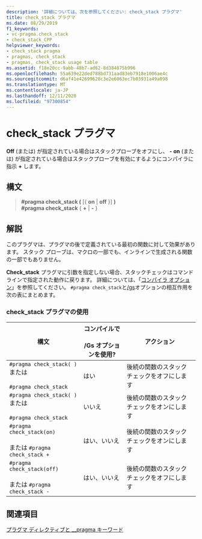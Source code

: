 ```yaml
---
description: '詳細については、次を参照してください: check_stack プラグマ'
title: check_stack プラグマ
ms.date: 08/29/2019
f1_keywords:
- vc-pragma.check_stack
- check_stack_CPP
helpviewer_keywords:
- check_stack pragma
- pragmas, check_stack
- pragmas, check_stack usage table
ms.assetid: f18e20cc-9abb-48b7-ad62-8d384875b996
ms.openlocfilehash: 55a639e22ded788bd731aad83eb7918e1006ae4c
ms.sourcegitcommit: d6af41e42699628c3e2e6063ec7b03931a49a098
ms.translationtype: MT
ms.contentlocale: ja-JP
ms.lasthandoff: 12/11/2020
ms.locfileid: "97300854"
---
```

# <a name="check_stack-pragma"></a>check_stack プラグマ

**Off** (または) が指定されている場合はスタックプローブをオフにし、 **-** **on** (または) が指定されている場合はスタックプローブを有効にするようにコンパイラに指示 **+** します。

## <a name="syntax"></a>構文

> **#pragma check_stack (** [{ **on**  |  **off** }] **)**\
> **#pragma check_stack** { **+**  |  **-** }

## <a name="remarks"></a>解説

このプラグマは、プラグマの後で定義されている最初の関数に対して効果があります。 スタック プローブは、マクロの一部でも、インラインで生成される関数の一部でもありません。

**Check_stack** プラグマに引数を指定しない場合、スタックチェックはコマンドラインで指定された動作に戻ります。 詳細については、「[コンパイラ オプション](../build/reference/compiler-options.md)」を参照してください。 `#pragma check_stack`と[/gs](../build/reference/gs-control-stack-checking-calls.md)オプションの相互作用を次の表にまとめます。

### <a name="using-the-check_stack-pragma"></a>check_stack プラグマの使用

|構文|コンパイルで<br /><br /> /Gs オプションを使用?|アクション|
|------------|------------------------------------|------------|
|`#pragma check_stack( )` または<br /><br /> `#pragma check_stack`|はい|後続の関数のスタック チェックをオフにします|
|`#pragma check_stack( )` または<br /><br /> `#pragma check_stack`|いいえ|後続の関数のスタック チェックをオンにします|
|`#pragma check_stack(on)`<br /><br /> または `#pragma check_stack +`|はい、いいえ|後続の関数のスタック チェックをオンにします|
|`#pragma check_stack(off)`<br /><br /> または `#pragma check_stack -`|はい、いいえ|後続の関数のスタック チェックをオフにします|

## <a name="see-also"></a>関連項目

[プラグマ ディレクティブと __pragma キーワード](../preprocessor/pragma-directives-and-the-pragma-keyword.md)
